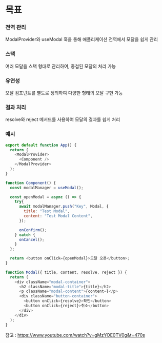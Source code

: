 # 목표

### 전역 관리
ModalProvider와 useModal 훅을 통해 애플리케이션 전역에서 모달을 쉽게 관리

### 스택
여러 모달을 스택 형태로 관리하여, 중첩된 모달의 처리 가능

### 유연성
모달 컴포넌트를 별도로 정의하여 다양한 형태의 모달 구현 가능

### 결과 처리
resolve와 reject 메서드를 사용하여 모달의 결과를 쉽게 처리



### 예시
```javascript
export default function App() {
  return (
    <ModalProvider>
      <Component />
    </ModalProvider>
  );
}

function Component() {
  const modalManager = useModal();

  const openModal = async () => {
    try{
      await modalManager.push("Key", Modal, {
        title: "Test Modal",
        content: "Test Modal Content",
      });

      onConfirm();
    } catch {
      onCancel();
    }
  };

  return <button onClick={openModal}>모달 오픈</button>;
}

function Modal({ title, content, resolve, reject }) {
  return (
    <div className="modal-container">
      <h2 className="modal-title">{title}</h2>
      <p className="modal-content">{content=}</p>
      <div className="button-container">
        <button onClick={resolve}>확인</button>
        <button onClick={reject}>취소</button>
      </div>
    </div>
  );
}
```

참고 : https://www.youtube.com/watch?v=gMzYOE0TV0g&t=470s
